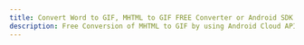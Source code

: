 ---title: Convert Word to GIF, MHTML to GIF FREE Converter or Android SDKdescription: Free Conversion of MHTML to GIF by using Android Cloud APIs & SDKs. Also Create, Edit & Render Microsoft Word & OpenOffice documents in the Cloud.---